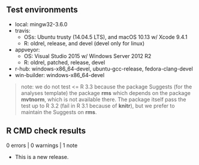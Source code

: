 ## Test environments

* local: mingw32-3.6.0
* travis:
  - OSs: Ubuntu trusty (14.04.5 LTS), and macOS 10.13 w/ Xcode 9.4.1
  - R: oldrel, release, and devel (devel only for linux)
* appveyor:
  - OS: Visual Studio 2015 w/ Windows Server 2012 R2 
  - R:  oldrel, patched, release, devel
* r-hub: windows-x86_64-devel, ubuntu-gcc-release, fedora-clang-devel
* win-builder: windows-x86_64-devel

> note: we do not test <= R 3.3 because the package Suggests (for the
    analyses template) the package **rms** which depends on the
    package **mvtnorm**, which is not available there. The package
    itself pass the test up to R 3.2 (fail in R 3.1 because of
    **knitr**), but we prefer to maintain the Suggests on **rms**.

## R CMD check results

0 errors | 0 warnings | 1 note

* This is a new release.
